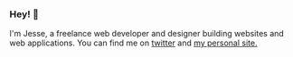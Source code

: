 ### Hey! 👋

I'm Jesse, a freelance web developer and designer building websites and web applications. You can find me on [twitter](https://twitter.com/jesselnieman) and [my personal site.](https://jesselnieman.com)
